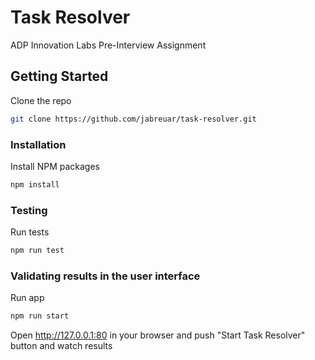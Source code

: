 # Task Resolver
ADP Innovation Labs Pre-Interview Assignment

## Getting Started

Clone the repo

  ```sh
  git clone https://github.com/jabreuar/task-resolver.git
  ``` 
 
 ### Installation
 
 Install NPM packages
 
   ```sh
   npm install
   ```

 ### Testing
 
 Run tests
 
   ```sh
   npm run test
   ```


 ### Validating results in the user interface
 
 Run app
 
   ```sh
   npm run start
   ```
 
 Open http://127.0.0.1:80 in your browser and push "Start Task Resolver" button and watch results
